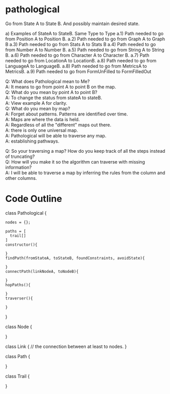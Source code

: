 # pathological
Go from State A to State B. And possibly maintain desired state.

a) Examples of StateA to StateB. Same Type to Type
a.1) Path needed to go from Position A to Position B. 
a.2) Path needed to go from Graph A to Graph B
a.3) Path needed to go from Stats A to Stats B
a.4) Path needed to go from Number A to Number B.
a.5) Path needed to go from String A to String B.
a.6) Path needed to go from Character A to Character B.
a.7) Path needed to go from LocationA to LocationB.
a.8) Path needed to go from LanguageA to LanguageB.
a.8) Path needed to go from MetricsA to MetricsB.
a.9) Path needed to go from FormUnFilled to FormFilledOut

Q: What does Pathological mean to Me? <br>
A: It means to go from point A to point B on the map. <br>
Q: What do you mean by point A to point B? <br>
A: To change the status from stateA to stateB. <br>
A: View example A for clarity. <br>
Q: What do you mean by map? <br>
A: Forget about patterns. Patterns are identified over time. <br>
A: Maps are where the data is held. <br>
A: Regardless of all the "different" maps out there. <br>
A: there is only one universal map. <br>
A: Pathological will be able to traverse any map. <br>
A: establishing pathways. <br>

Q: So your traversing a map? How do you keep track of all the steps instead of truncating? <br>
Q: How will you make it so the algorithm can traverse with missing information? <br>
A: I will be able to traverse a map by inferring the rules from the column and other columns. <br>


# Code Outline

class Pathological {

    nodes = {};
    
    paths = [
      trail[]
    ]
    constructor(){
        
    }
    findPath(fromStateA, toStateB, foundConstraints, avoidState){
    
    }
    connectPath(linkNodeA, toNodeB){
      
    }
    hopPaths(){
      
    }
    traverser(){
      
    }
}

class Node {

}

class Link {
  // the connection between at least to nodes.
}

class Path {

}

class Trail {

}
